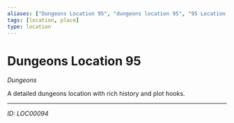 ```yaml
---
aliases: ["Dungeons Location 95", "dungeons location 95", "95 Location Dungeons"]
tags: [location, place]
type: location
---
```


# Dungeons Location 95

*Dungeons*

A detailed dungeons location with rich history and plot hooks.

---
*ID: LOC00094*